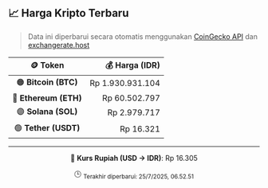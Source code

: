 

<!-- HARGA_KRIPTO -->
## 📈 Harga Kripto Terbaru

> Data ini diperbarui secara otomatis menggunakan [CoinGecko API](https://www.coingecko.com/) dan [exchangerate.host](https://exchangerate.host/)

<div align="center">

| 🪙 Token | 💰 Harga (IDR) |
|:------:|---------------:|
| 🟠 **Bitcoin (BTC)**   | Rp 1.930.931.104 |
| 🔵 **Ethereum (ETH)**  | Rp 60.502.797 |
| 🟣 **Solana (SOL)**    | Rp 2.979.717 |
| 🟢 **Tether (USDT)**   | Rp 16.321 |

---

💱 **Kurs Rupiah (USD → IDR)**: Rp 16.305

🕒 <sub>Terakhir diperbarui: 25/7/2025, 06.52.51</sub>

</div>
<!-- /HARGA_KRIPTO -->